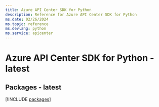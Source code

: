 ```yaml
---
title: Azure API Center SDK for Python
description: Reference for Azure API Center SDK for Python
ms.date: 02/26/2024
ms.topic: reference
ms.devlang: python
ms.service: apicenter
---
```

# Azure API Center SDK for Python - latest
## Packages - latest
[!INCLUDE [packages](api-center-index.md)]